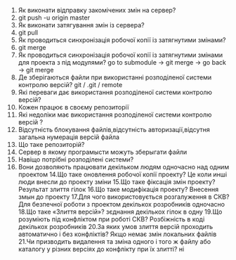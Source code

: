 1. Як виконати відправку закомічених змін на сервер?
2. git push -u origin master
4. Як виконати затягування змін із сервера?
5. git pull
6. Як проводиться синхронізація робочої копії із затягнутими змінами?
7. git merge
8. Як проводиться синхронізація робочої копії із затягнутими змінами для
проекта з під модулями?
go to submodule -> git merge -> go back -> git merge
5. Де зберігаються файли при використанні розподіленої системи контролю
версій?
git / .git / remote
6. Які переваги дає використання розподіленої системи контролю версій?
7. Кожен працює в своєму репозиторії
8. Які недоліки має використання розподіленої системи контролю версій ?
9. Відсутність блокування файлів,відсутність авторизації,відсутня загальна нумерація версій файла
10. Що таке репозиторій?
11. Сервер в якому програмысти можуть зберыгати файли
12. Навіщо потрібні розподілені системи?
13. Вони дозволяють працювати декільком людям одночасно над одним проектом
14.Що таке оновлення робочої копії проекту?
Це коли инші люди внесли до проекту зміни
15.Що таке фіксація змін проекту?
Результат злиття гілок
16.Що таке модифікація проекту?
Внесення змын до проекту
17.Для чого використовується розгалуження в СКВ?
Для безпечної роботи з проектом декількох розробників одночасно
18.Що таке «Злиття версій»?
зєднання декількох гілок в одну
19.Що розуміють під конфліктом при роботі СКВ? 
Розбіжність в коді декількох розробників
20.За яких умов злиття версій проходить автоматично і без конфліктів?
Якщо немає змін локальних файлів
21.Чи призводить видалення та зміна одного і того ж файлу або каталогу у
різних версіях до конфлікту при їх злитті?
ні
